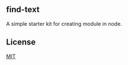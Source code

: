 ## find-text
A simple starter kit for creating module in node.

## License

[MIT](https://opensource.org/licenses/MIT)
